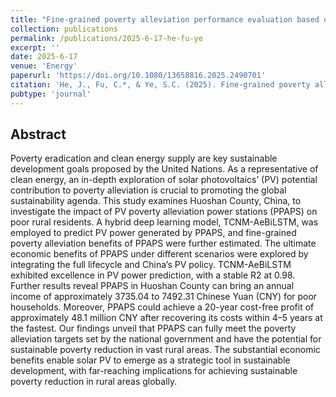 ```yaml
---
title: "Fine-grained poverty alleviation performance evaluation based on solar photovoltaic projects—A case study of Huoshan County"
collection: publications
permalink: /publications/2025-6-17-he-fu-ye
excerpt: ''
date: 2025-6-17
venue: 'Energy'
paperurl: 'https://doi.org/10.1080/13658816.2025.2490701'
citation: 'He, J., Fu, C.*, & Ye, S.C. (2025). Fine-grained poverty alleviation performance evaluation based on solar photovoltaic projects—A case study of Huoshan County, China. Energy, 137036.'
pubtype: 'journal'
---
```


## Abstract

Poverty eradication and clean energy supply are key sustainable development goals proposed by the United Nations. As a representative of clean energy, an in-depth exploration of solar photovoltaics’ (PV) potential contribution to poverty alleviation is crucial to promoting the global sustainability agenda. This study examines Huoshan County, China, to investigate the impact of PV poverty alleviation power stations (PPAPS) on poor rural residents. A hybrid deep learning model, TCNM-AeBiLSTM, was employed to predict PV power generated by PPAPS, and fine-grained poverty alleviation benefits of PPAPS were further estimated. The ultimate economic benefits of PPAPS under different scenarios were explored by integrating the full lifecycle and China’s PV policy. TCNM-AeBiLSTM exhibited excellence in PV power prediction, with a stable R2 at 0.98. Further results reveal PPAPS in Huoshan County can bring an annual income of approximately 3735.04 to 7492.31 Chinese Yuan (CNY) for poor households. Moreover, PPAPS could achieve a 20-year cost-free profit of approximately 48.1 million CNY after recovering its costs within 4–5 years at the fastest. Our findings unveil that PPAPS can fully meet the poverty alleviation targets set by the national government and have the potential for sustainable poverty reduction in vast rural areas. The substantial economic benefits enable solar PV to emerge as a strategic tool in sustainable development, with far-reaching implications for achieving sustainable poverty reduction in rural areas globally.
